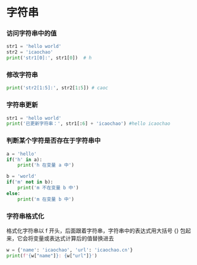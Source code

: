 # 字符串

### 访问字符串中的值

```python
str1 = 'hello world'
str2 = 'icaochao'
print('str1[0]:', str1[0])	# h
```

### 修改字符串

```python
print('str2[1:5]:', str2[1:5]) # caoc
```

### 字符串更新

```python
str1 = 'hello world'
print('已更新字符串：', str1[:6] + 'icaochao') #hello icaochao
```

### 判断某个字符是否存在于字符串中

```python
a = 'hello'
if('h' in a):
    print('h 在变量 a 中')

b = 'world'
if('m' not in b):
    print('m 不在变量 b 中')
else:
    print('m 在变量 b 中')
```

### 字符串格式化

格式化字符串以 f 开头，后面跟着字符串，字符串中的表达式用大括号 {} 包起来，它会将变量或表达式计算后的值替换进去

```python
w = {'name': 'icaochao', 'url': 'icaochao.cn'}
print(f'{w["name"]}: {w["url"]}')
```

